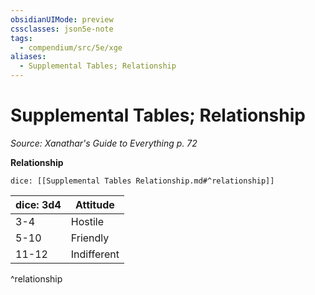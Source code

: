 ```yaml
---
obsidianUIMode: preview
cssclasses: json5e-note
tags:
  - compendium/src/5e/xge
aliases:
  - Supplemental Tables; Relationship
---
```

# Supplemental Tables; Relationship
*Source: Xanathar's Guide to Everything p. 72* 

**Relationship**

`dice: [[Supplemental Tables Relationship.md#^relationship]]`

| dice: 3d4 | Attitude |
|-----------|----------|
| 3-4 | Hostile |
| 5-10 | Friendly |
| 11-12 | Indifferent |
^relationship
